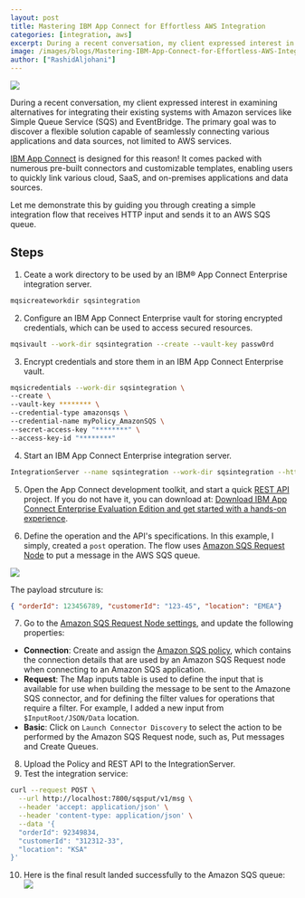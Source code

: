 ```yaml
---
layout: post
title: Mastering IBM App Connect for Effortless AWS Integration
categories: [integration, aws]
excerpt: During a recent conversation, my client expressed interest in examining alternatives for integrating their existing systems with Amazon services like Simple Queue Service (SQS) and EventBridge.
image: /images/blogs/Mastering-IBM-App-Connect-for-Effortless-AWS-Integration/banner.png
author: ["RashidAljohani"]
---
```



![](/rashidaljohani.github.io/images/blogs/Mastering-IBM-App-Connect-for-Effortless-AWS-Integration/banner.png)


During a recent conversation, my client expressed interest in examining alternatives for integrating their existing systems with Amazon services like Simple Queue Service (SQS) and EventBridge. The primary goal was to discover a flexible solution capable of seamlessly connecting various applications and data sources, not limited to AWS services. 

[IBM App Connect](https://www.ibm.com/products/app-connect) is designed for this reason! It comes packed with numerous pre-built connectors and customizable templates, enabling users to quickly link various cloud, SaaS, and on-premises applications and data sources.

Let me demonstrate this by guiding you through creating a simple integration flow that receives HTTP input and sends it to an AWS SQS queue.

## Steps

1. Ceate a work directory to be used by an IBM® App Connect Enterprise integration server.

```bash
mqsicreateworkdir sqsintegration
```

2. Configure an IBM App Connect Enterprise vault for storing encrypted credentials, which can be used to access secured resources.

```bash
mqsivault --work-dir sqsintegration --create --vault-key passw0rd
```

3. Encrypt credentials and store them in an IBM App Connect Enterprise vault.

```bash
mqsicredentials --work-dir sqsintegration \
--create \
--vault-key ******** \
--credential-type amazonsqs \
--credential-name myPolicy_AmazonSQS \
--secret-access-key "********" \
--access-key-id "********"
```

4. Start an IBM App Connect Enterprise integration server.

```bash
IntegrationServer --name sqsintegration --work-dir sqsintegration --http-port-number 7800 --admin-rest-api 7600 --vault-key ********
```

5. Open the App Connect development toolkit, and start a quick [REST API](https://www.ibm.com/docs/en/app-connect/13.0?topic=apis-creating-rest-api) project. If you do not have it, you can download at: [Download IBM App Connect Enterprise Evaluation Edition and get started with a hands-on experience](https://www.ibm.com/docs/en/app-connect/13.0?topic=gsace-download-app-connect-enterprise-evaluation-edition-get-started).

6. Define the operation and the API's specifications. In this example, I simply, created a `post` operation. The flow uses [Amazon SQS Request Node](https://www.ibm.com/docs/en/app-connect/13.0?topic=nodes-amazon-sqs-request-node) to put a message in the AWS SQS queue.

![](/rashidaljohani.github.io/images/blogs/Mastering-IBM-App-Connect-for-Effortless-AWS-Integration/flow.png)

The payload strcuture is:

```json
{ "orderId": 123456789, "customerId": "123-45", "location": "EMEA"}
```

7. Go to the [Amazon SQS Request Node settings](https://www.ibm.com/docs/en/app-connect/13.0?topic=nodes-amazon-sqs-request-node), and update the following properties:

- **Connection**: Create and assign the [Amazon SQS policy](https://www.ibm.com/docs/en/app-connect/13.0?topic=properties-amazon-sqs-policy), which contains the connection details that are used by an Amazon SQS Request node when connecting to an Amazon SQS application.
- **Request**: The Map inputs table is used to define the input that is available for use when building the message to be sent to the Amazone SQS connector, and for defining the filter values for operations that require a filter. For example, I added a new input from `$InputRoot/JSON/Data` location.
- **Basic**: Click on `Launch Connector Discovery` to select the action to be performed by the Amazon SQS Request node, such as, Put messages and Create Queues.

8. Upload the Policy and REST API to the IntegrationServer.
9. Test the integration service:

```bash
curl --request POST \
  --url http://localhost:7800/sqsput/v1/msg \
  --header 'accept: application/json' \
  --header 'content-type: application/json' \
  --data '{
  "orderId": 92349834,
  "customerId": "312312-33",
  "location": "KSA"
}'
```
10. Here is the final result landed successfully to the Amazon SQS queue:
![](/rashidaljohani.github.io/images/blogs/Mastering-IBM-App-Connect-for-Effortless-AWS-Integration/output.png)


